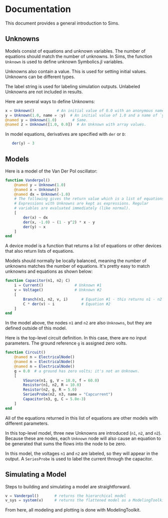 # Documentation

This document provides a general introduction to Sims.

## Unknowns

Models consist of equations and unknown variables. The number of
equations should match the number of unknowns. In Sims, the function
`Unknown` is used to define unknown Symbolics.jl variables. 

Unknowns also contain a value. This is used for setting initial
values. Unknowns can be different types. 

The label string is used for labeling simulation outputs. Unlabeled
Unknowns are not included in results.

Here are several ways to define Unknowns:

```julia
x = Unknown()          # An initial value of 0.0 with an anonymous name.
y = Unknown(1.0, name = :y)  # An initial value of 1.0 and a name of `y`.
@named y = Unknown(1.0)       # Same.
@named z = Unknown([1.0, 0.0])  # An Unknown with array values.
```


In model equations, derivatives are specified with `der` or `D`:

```julia
   der(y) ~ 3
```

## Models

Here is a model of the Van Der Pol oscillator:

```julia
function Vanderpol()
    @named y = Unknown(1.0)   
    @named x = Unknown()       
    @named dx = Unknown(-1.0)       
    # The following gives the return value which is a list of equations.
    # Expressions with Unknowns are kept as expressions. Regular
    # variables are evaluated immediately (like normal).
    [
        der(x) ~ dx
        der(x, -1.0) ~ (1 - y^2) * x - y
        der(y) ~ x
    ]
end
```

A device model is a function that returns a list of equations or other
devices that also return lists of equations. 

Models should normally be locally balanced, meaning the number of
unknowns matches the number of equations. It's pretty easy to match
unknowns and equations as shown below:

```julia
function Capacitor(n1, n2; C) 
    i = Current()              # Unknown #1
    v = Voltage()              # Unknown #2
    [
        Branch(n1, n2, v, i)      # Equation #1 - this returns n1 - n2 - v
        C * der(v) ~ i            # Equation #2
    ]
end
```

In the model above, the nodes `n1` and `n2` are also `Unknowns`, but they
are defined outside of this model.

Here is the top-level circuit definition. In this case, there are no
input parameters. The ground reference `g` is assigned zero volts.

```julia
function Circuit()
    @named n = ElectricalNode()
    @named n = ElectricalNode()
    @named n = ElectricalNode()
    g = 0.0  # a ground has zero volts; it's not an Unknown.
    [
        VSource(n1, g, V = 10.0, f = 60.0)
        Resistor(n1, n2, R = 10.0)
        Resistor(n2, g, R = 5.0)
        SeriesProbe(n2, n3, name = "Capcurrent")
        Capacitor(n3, g, C = 5.0e-3)
    ]
end
```

All of the equations returned in this list of equations are other
models with different parameters.

In this top-level model, three new Unknowns are introduced (`n1`, `n2`,
and `n2`). Because these are nodes, each `Unknown` node will also cause an
equation to be generated that sums the flows into the node to be zero.

In this model, the voltages `n1` and `n2` are labeled, so they will
appear in the output. A `SeriesProbe` is used to label the current
through the capacitor.


## Simulating a Model

Steps to building and simulating a model are straightforward.

```julia
v = Vanderpol()       # returns the hierarchical model
v_sys = system(v)     # returns the flattened model as a ModelingToolkit.ODEProblem
```

From here, all modeling and plotting is done with ModelingToolkit.


